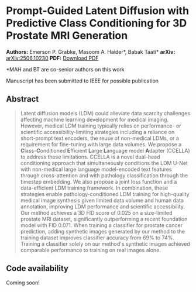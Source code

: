 # Prompt-Guided Latent Diffusion with Predictive Class Conditioning for 3D Prostate MRI Generation

**Authors:** Emerson P. Grabke, Masoom A. Haider*, Babak Taati*
**arXiv:** [arXiv:2506.10230](https://arxiv.org/abs/2506.10230) 
**PDF:** [Download PDF](https://arxiv.org/pdf/2506.10230.pdf)

*MAH and BT are co-senior authors on this work

Manuscript has been submitted to IEEE for possible publication

## Abstract

> Latent diffusion models (LDM) could alleviate data scarcity challenges affecting machine learning development for medical imaging. However, medical LDM training typically relies on performance- or scientific accessibility-limiting strategies including a reliance on short-prompt text encoders, the reuse of non-medical LDMs, or a requirement for fine-tuning with large data volumes. We propose a **C**lass-**C**onditioned **E**fficient **L**arge **L**anguage model **A**dapter (CCELLA) to address these limitations. CCELLA is a novel dual-head conditioning approach that simultaneously conditions the LDM U-Net with non-medical large language model-encoded text features through cross-attention and with pathology classification through the timestep embedding. We also propose a joint loss function and a data-efficient LDM training framework. In combination, these strategies enable pathology-conditioned LDM training for high-quality medical image synthesis given limited data volume and human data annotation, improving LDM performance and scientific accessibility. Our method achieves a 3D FID score of 0.025 on a size-limited prostate MRI dataset, significantly outperforming a recent foundation model with FID 0.071. When training a classifier for prostate cancer prediction, adding synthetic images generated by our method to the training dataset improves classifier accuracy from 69% to 74%. Training a classifier solely on our method's synthetic images achieved comparable performance to training on real images alone.

## Code availability
Coming soon!
